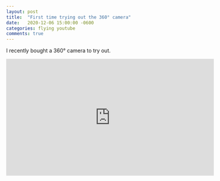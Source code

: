 ```yaml
---
layout: post
title:  "First time trying out the 360° camera"
date:   2020-12-06 15:00:00 -0600
categories: flying youtube
comments: true
---
```

I recently bought a 360° camera to try out. 


<iframe width="560" height="315" src="https://www.youtube.com/embed/rPO8z3_YOcg" title="YouTube video player" frameborder="0" allow="accelerometer; autoplay; clipboard-write; encrypted-media; gyroscope; picture-in-picture" allowfullscreen></iframe>
